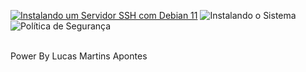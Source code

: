 [![Instalando um Servidor SSH com Debian 11](http://img.youtube.com/vi/OqOzyvsS_hk/0.jpg)](http://www.youtube.com/watch?v=OqOzyvsS_hk "Vídeo do passo a passo monstrado abaixo")
![Instalando o Sistema][1.1]
![Política de Segurança][2.1]

<!-- Icons -->
[1.1]: https://github.com/APONTES19/42-SP-Technology-School/blob/726301657f59eb58eccd51e34fc9dac5eec038c4/utilits/p_born_SISTEMA.png
[2.1]: https://github.com/APONTES19/42-SP-Technology-School/blob/726301657f59eb58eccd51e34fc9dac5eec038c4/utilits/p_born_SEGURAN%C3%87A.png

<br>Power By Lucas Martins Apontes </br>
